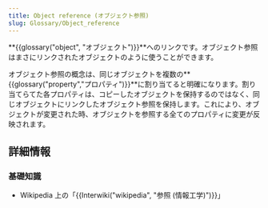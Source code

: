 ```yaml
---
title: Object reference (オブジェクト参照)
slug: Glossary/Object_reference
---
```


**{{glossary("object", "オブジェクト")}}**へのリンクです。オブジェクト参照はまさにリンクされたオブジェクトのように使うことができます。

オブジェクト参照の概念は、同じオブジェクトを複数の**{{glossary("property","プロパティ")}}**に割り当てると明確になります。割り当てらてた各プロパティは、コピーしたオブジェクトを保持するのではなく、同じオブジェクトにリンクしたオブジェクト参照を保持します。これにより、オブジェクトが変更された時、オブジェクトを参照する全てのプロパティに変更が反映されます。

## 詳細情報

### 基礎知識

- Wikipedia 上の「{{Interwiki("wikipedia", "参照 (情報工学)")}}」
